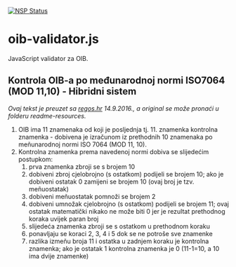 [![NSP Status](https://nodesecurity.io/orgs/mjelaska/projects/b4037e18-8238-43d5-b68c-5582ca44b4a3/badge)](https://nodesecurity.io/orgs/mjelaska/projects/b4037e18-8238-43d5-b68c-5582ca44b4a3)
# oib-validator.js
JavaScript validator za OIB.

## Kontrola OIB-a po međunarodnoj normi ISO7064 (MOD 11,10) - Hibridni sistem
*Ovaj tekst je preuzet sa [regos.hr](http://www.regos.hr/UserDocsImages/KONTROLA%20OIB-a.pdf) 14.9.2016., a original se može pronaći u folderu readme-resources.*

 1. OIB ima 11 znamenaka od koji je posljednja tj. 11. znamenka kontrolna znamenka - dobivena je izračunom iz prethodnih 10 znamenaka po meñunarodnoj normi ISO 7064 (MOD 11, 10).
 2. Kontrolna znamenka prema navedenoj normi dobiva se slijedećim postupkom:
    1. prva znamenka zbroji se s brojem 10
    2. dobiveni zbroj cjelobrojno (s ostatkom) podijeli se brojem 10; ako je dobiveni ostatak 0 zamijeni se brojem 10 (ovaj broj je tzv. meñuostatak)
    3. dobiveni meñuostatak pomnoži se brojem 2
    4. dobiveni umnožak cjelobrojno (s ostatkom) podijeli se brojem 11; ovaj ostatak matematički nikako ne može biti 0 jer je rezultat prethodnog koraka uvijek paran broj
    5. slijedeća znamenka zbroji se s ostatkom u prethodnom koraku
    6. ponavljaju se koraci 2, 3, 4 i 5 dok se ne potroše sve znamenke
    7. razlika izmeñu broja 11 i ostatka u zadnjem koraku je kontrolna znamenka; ako je ostatak 1 kontrolna znamenka je 0 (11-1=10, a 10 ima dvije znamenke)


